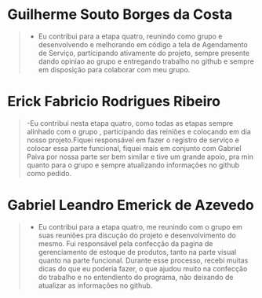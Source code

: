 # Guilherme Souto Borges da Costa

>- Eu contribui para a etapa quatro, reunindo como grupo e desenvolvendo e melhorando em código a tela de Agendamento de Serviço, participando ativamente do projeto, sempre presente dando opiniao ao grupo e entregando trabalho no github e sempre em disposição para colaborar com meu grupo.

# Erick Fabricio Rodrigues Ribeiro

>-Eu contribui nesta etapa quatro, como todas as etapas sempre alinhado com o grupo , participando das reiniões e colocando em dia nosso projeto.Fiquei responsável em fazer o registro de serviço e colocar essa parte funcional, fiquei mais em conjunto com Gabriel Paiva por nossa parte ser bem similar e tive um grande apoio, pra min quanto para o grupo e sempre atualizando informações no github como pedido.

# Gabriel Leandro Emerick de Azevedo

>- Eu contribui para a etapa quatro, me reunindo com o grupo em suas reuniões pra discução do projeto e desenvolvimento do mesmo. Fui responsável pela confecção da pagina de gerenciamento de estoque de produtos, tanto na parte visual quanto na parte funcional. Durante esse processo, recebi muitas dicas do que eu poderia fazer, o que ajudou muito na confecção do trabalho e no entendiento do programa, não deixando de atualizar as informações no github.
